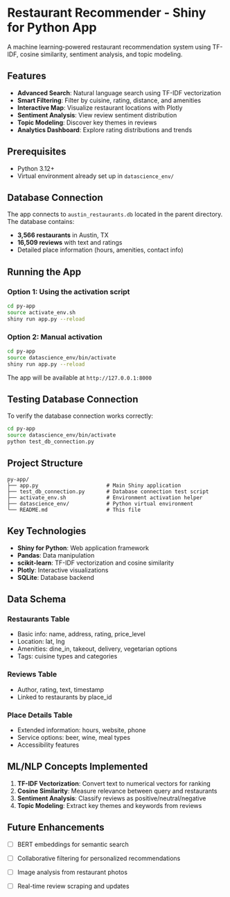 # Restaurant Recommender - Shiny for Python App

A machine learning-powered restaurant recommendation system using TF-IDF, cosine similarity, sentiment analysis, and topic modeling.

## Features

- **Advanced Search**: Natural language search using TF-IDF vectorization
- **Smart Filtering**: Filter by cuisine, rating, distance, and amenities
- **Interactive Map**: Visualize restaurant locations with Plotly
- **Sentiment Analysis**: View review sentiment distribution
- **Topic Modeling**: Discover key themes in reviews
- **Analytics Dashboard**: Explore rating distributions and trends

## Prerequisites

- Python 3.12+
- Virtual environment already set up in `datascience_env/`

## Database Connection

The app connects to `austin_restaurants.db` located in the parent directory. The database contains:
- **3,566 restaurants** in Austin, TX
- **16,509 reviews** with text and ratings
- Detailed place information (hours, amenities, contact info)

## Running the App

### Option 1: Using the activation script
```bash
cd py-app
source activate_env.sh
shiny run app.py --reload
```

### Option 2: Manual activation
```bash
cd py-app
source datascience_env/bin/activate
shiny run app.py --reload
```

The app will be available at `http://127.0.0.1:8000`

## Testing Database Connection

To verify the database connection works correctly:

```bash
cd py-app
source datascience_env/bin/activate
python test_db_connection.py
```

## Project Structure

```
py-app/
├── app.py                      # Main Shiny application
├── test_db_connection.py       # Database connection test script
├── activate_env.sh             # Environment activation helper
├── datascience_env/            # Python virtual environment
└── README.md                   # This file
```

## Key Technologies

- **Shiny for Python**: Web application framework
- **Pandas**: Data manipulation
- **scikit-learn**: TF-IDF vectorization and cosine similarity
- **Plotly**: Interactive visualizations
- **SQLite**: Database backend

## Data Schema

### Restaurants Table
- Basic info: name, address, rating, price_level
- Location: lat, lng
- Amenities: dine_in, takeout, delivery, vegetarian options
- Tags: cuisine types and categories

### Reviews Table
- Author, rating, text, timestamp
- Linked to restaurants by place_id

### Place Details Table
- Extended information: hours, website, phone
- Service options: beer, wine, meal types
- Accessibility features

## ML/NLP Concepts Implemented

1. **TF-IDF Vectorization**: Convert text to numerical vectors for ranking
2. **Cosine Similarity**: Measure relevance between query and restaurants
3. **Sentiment Analysis**: Classify reviews as positive/neutral/negative
4. **Topic Modeling**: Extract key themes and keywords from reviews

## Future Enhancements

- [ ] BERT embeddings for semantic search
- [ ] Collaborative filtering for personalized recommendations
- [ ] Image analysis from restaurant photos
- [ ] Real-time review scraping and updates


